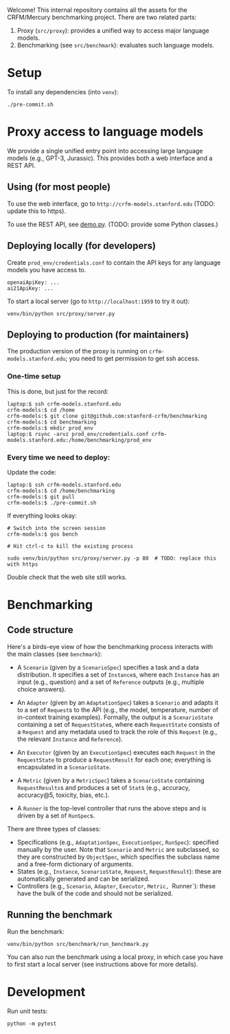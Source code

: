 Welcome!  This internal repository contains all the assets for the CRFM/Mercury
benchmarking project.  There are two related parts:

1. Proxy (`src/proxy`): provides a unified way to access major language models.
2. Benchmarking (see `src/benchmark`): evaluates such language models.

# Setup

To install any dependencies (into `venv`):

    ./pre-commit.sh

# Proxy access to language models

We provide a single unified entry point into accessing large language models
(e.g., GPT-3, Jurassic).  This provides both a web interface and a REST API.

## Using (for most people)

To use the web interface, go to `http://crfm-models.stanford.edu` (TODO: update
this to https).

To use the REST API, see [demo.py](demo.py).  (TODO: provide some Python classes.)

## Deploying locally (for developers)

Create `prod_env/credentials.conf` to contain the API keys for any language
models you have access to.

    openaiApiKey: ...
    ai21ApiKey: ...

To start a local server (go to `http://localhost:1959` to try it out):

    venv/bin/python src/proxy/server.py

## Deploying to production (for maintainers)

The production version of the proxy is running on `crfm-models.stanford.edu`;
you need to get permission to get ssh access.

### One-time setup

This is done, but just for the record:

    laptop:$ ssh crfm-models.stanford.edu
    crfm-models:$ cd /home
    crfm-models:$ git clone git@github.com:stanford-crfm/benchmarking
    crfm-models:$ cd benchmarking
    crfm-models:$ mkdir prod_env
    laptop:$ rsync -arvz prod_env/credentials.conf crfm-models.stanford.edu:/home/benchmarking/prod_env

### Every time we need to deploy:

Update the code:

    laptop:$ ssh crfm-models.stanford.edu
    crfm-models:$ cd /home/benchmarking
    crfm-models:$ git pull
    crfm-models:$ ./pre-commit.sh

If everything looks okay:

    # Switch into the screen session
    crfm-models:$ gos bench

    # Hit ctrl-c to kill the existing process

    sudo venv/bin/python src/proxy/server.py -p 80  # TODO: replace this with https

Double check that the web site still works.

# Benchmarking

## Code structure

Here's a birds-eye view of how the benchmarking process interacts with the main
classes (see `benchmark`):

- A `Scenario` (given by a `ScenarioSpec`) specifies a task and a data
  distribution.  It specifies a set of `Instance`s, where each `Instance` has
  an input (e.g., question) and a set of `Reference` outputs (e.g., multiple
  choice answers).

- An `Adapter` (given by an `AdaptationSpec`) takes a `Scenario` and
  adapts it to a set of `Request`s to the API (e.g., the model, temperature,
  number of in-context training examples).  Formally, the output
  is a `ScenarioState` containing a set of `RequestState`s, where each
  `RequestState` consists of a `Request` and any metadata used to track the
  role of this `Request` (e.g., the relevant `Instance` and `Reference`).

- An `Executor` (given by an `ExecutionSpec`) executes each `Request` in the
  `RequestState` to produce a `RequestResult` for each one; everything is
  encapsulated in a `ScenarioState`.

- A `Metric` (given by a `MetricSpec`) takes a `ScenarioState` containing
  `RequestResults`s and produces a set of `Stat`s (e.g., accuracy, accuracy@5,
  toxicity, bias, etc.).

- A `Runner` is the top-level controller that runs the above steps and is
  driven by a set of `RunSpec`s.

There are three types of classes:

- Specifications (e.g., `AdaptationSpec`, `ExecutionSpec`, `RunSpec`):
  specified manually by the user.  Note that `Scenario` and `Metric` are
  subclassed, so they are constructed by `ObjectSpec`, which specifies the
  subclass name and a free-form dictionary of arguments.
- States (e.g., `Instance`, `ScenarioState`, `Request`, `RequestResult`): these
  are automatically generated and can be serialized.
- Controllers (e.g., `Scenario`, `Adapter`, `Executor`, `Metric, `Runner`):
  these have the bulk of the code and should not be serialized.

## Running the benchmark

Run the benchmark:

    venv/bin/python src/benchmark/run_benchmark.py

You can also run the benchmark using a local proxy, in which case you have to
first start a local server (see instructions above for more details).

# Development

Run unit tests:

    python -m pytest
